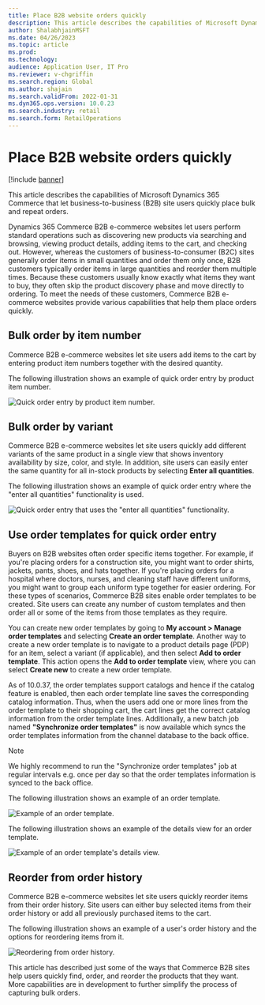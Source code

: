```yaml
---
title: Place B2B website orders quickly
description: This article describes the capabilities of Microsoft Dynamics 365 Commerce that let business-to-business (B2B) site users quickly place bulk and repeat orders.
author: ShalabhjainMSFT
ms.date: 04/26/2023
ms.topic: article
ms.prod: 
ms.technology: 
audience: Application User, IT Pro
ms.reviewer: v-chgriffin
ms.search.region: Global
ms.author: shajain
ms.search.validFrom: 2022-01-31
ms.dyn365.ops.version: 10.0.23
ms.search.industry: retail
ms.search.form: RetailOperations
---
```


# Place B2B website orders quickly

[!include [banner](../../includes/banner.md)]

This article describes the capabilities of Microsoft Dynamics 365 Commerce that let business-to-business (B2B) site users quickly place bulk and repeat orders.

Dynamics 365 Commerce B2B e-commerce websites let users perform standard operations such as discovering new products via searching and browsing, viewing product details, adding items to the cart, and checking out. However, whereas the customers of business-to-consumer (B2C) sites generally order items in small quantities and order them only once, B2B customers typically order items in large quantities and reorder them multiple times. Because these customers usually know exactly what items they want to buy, they often skip the product discovery phase and move directly to ordering. To meet the needs of these customers, Commerce B2B e-commerce websites provide various capabilities that help them place orders quickly.

## Bulk order by item number

Commerce B2B e-commerce websites let site users add items to the cart by entering product item numbers together with the desired quantity.

The following illustration shows an example of quick order entry by product item number.

![Quick order entry by product item number.](../media/QuickAddByItem.png)

## Bulk order by variant

Commerce B2B e-commerce websites let site users quickly add different variants of the same product in a single view that shows inventory availability by size, color, and style. In addition, site users can easily enter the same quantity for all in-stock products by selecting **Enter all quantities**.

The following illustration shows an example of quick order entry where the "enter all quantities" functionality is used.

![Quick order entry that uses the "enter all quantities" functionality.](../media/MatrixView.png)

## Use order templates for quick order entry

Buyers on B2B websites often order specific items together. For example, if you're placing orders for a construction site, you might want to order shirts, jackets, pants, shoes, and hats together. If you're placing orders for a hospital where doctors, nurses, and cleaning staff have different uniforms, you might want to group each uniform type together for easier ordering. For these types of scenarios, Commerce B2B sites enable order templates to be created. Site users can create any number of custom templates and then order all or some of the items from those templates as they require. 

You can create new order templates by going to **My account \> Manage order templates** and selecting **Create an order template**. Another way to create a new order template is to navigate to a product details page (PDP) for an item, select a variant (if applicable), and then select **Add to order template**. This action opens the **Add to order template** view, where you can select **Create new** to create a new order template. 

As of 10.0.37, the order templates support catalogs and hence if the catalog feature is enabled, then each order template line saves the corresponding catalog information. Thus, when the users add one or more lines from the order template to their shopping cart, the cart lines get the correct catalog information from the order template lines. Additionally, a new batch job named **"Synchronize order templates"** is now available which syncs the order templates information from the channel database to the back office. 

> [!Note]
> We highly recommend to run the "Synchronize order templates" job at regular intervals e.g. once per day so that the order templates information is synced to the back office. 

The following illustration shows an example of an order template.

![Example of an order template.](../media/OrderTemplateHeader.png)

The following illustration shows an example of the details view for an order template.

![Example of an order template's details view.](../media/OrderTemplateLines.png)

## Reorder from order history

Commerce B2B e-commerce websites let site users quickly reorder items from their order history. Site users can either buy selected items from their order history or add all previously purchased items to the cart.

The following illustration shows an example of a user's order history and the options for reordering items from it.

![Reordering from order history.](../media/Reorder.png)

This article has described just some of the ways that Commerce B2B sites help users quickly find, order, and reorder the products that they want. More capabilities are in development to further simplify the process of capturing bulk orders.
